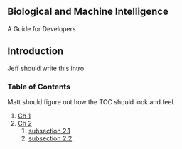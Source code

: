 Biological and Machine Intelligence
-------------

<p class="tagline">A Guide for Developers</p>

## Introduction

<p class="todo">Jeff should write this intro</p>

### Table of Contents

<p class="todo">Matt should figure out how the TOC should look and feel.</p>

1. [Ch 1](2013/04/08/chapter-one.html)
1. [Ch 2](2013/04/09/chapter-two.html)
    1. [subsection 2.1](2013/04/10/chapter-two-section-one.html)
    1. [subsection 2.2](2013/04/12/chapter-two-section-two.html)
